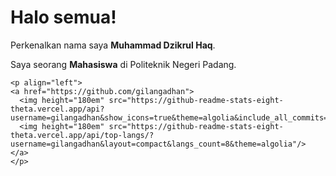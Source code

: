 # Halo semua! 

Perkenalkan nama saya **Muhammad Dzikrul Haq**.

Saya seorang **Mahasiswa** di Politeknik Negeri Padang.

    <p align="left">
    <a href="https://github.com/gilangadhan">
      <img height="180em" src="https://github-readme-stats-eight-theta.vercel.app/api?username=gilangadhan&show_icons=true&theme=algolia&include_all_commits=true&count_private=true"/>
      <img height="180em" src="https://github-readme-stats-eight-theta.vercel.app/api/top-langs/?username=gilangadhan&layout=compact&langs_count=8&theme=algolia"/>
    </a>
    </p>
